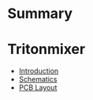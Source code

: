 # Summary

# Tritonmixer

- [Introduction](./introduction.md)
- [Schematics](./sch.md)
- [PCB Layout](./pcb.md)
